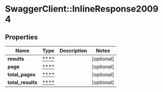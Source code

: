 # SwaggerClient::InlineResponse20094

## Properties
Name | Type | Description | Notes
------------ | ------------- | ------------- | -------------
**results** | [****](.md) |  | [optional] 
**page** | [****](.md) |  | [optional] 
**total_pages** | [****](.md) |  | [optional] 
**total_results** | [****](.md) |  | [optional] 

